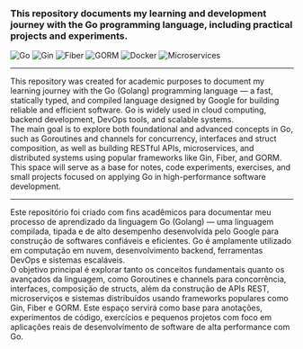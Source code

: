 ### This repository documents my learning and development journey with the Go programming language, including practical projects and experiments.

![Go](https://img.shields.io/badge/Go-0d1117?style=for-the-badge&logo=Go&logoColor=25fafe)
![Gin](https://img.shields.io/badge/Gin-0d1117?style=for-the-badge&logo=Go&logoColor=25fafe)
![Fiber](https://img.shields.io/badge/Fiber-0d1117?style=for-the-badge&logo=Go&logoColor=25fafe)
![GORM](https://img.shields.io/badge/GORM-0d1117?style=for-the-badge&logo=Go&logoColor=25fafe)
![Docker](https://img.shields.io/badge/Docker-0d1117?style=for-the-badge&logo=Docker&logoColor=25fafe)
![Microservices](https://img.shields.io/badge/Microservices-0d1117?style=for-the-badge&logo=Go&logoColor=25fafe)

---
This repository was created for academic purposes to document my learning journey with the Go (Golang) programming language — a fast, statically typed, and compiled language designed by Google for building reliable and efficient software. Go is widely used in cloud computing, backend development, DevOps tools, and scalable systems. <br>
The main goal is to explore both foundational and advanced concepts in Go, such as Goroutines and channels for concurrency, interfaces and struct composition, as well as building RESTful APIs, microservices, and distributed systems using popular frameworks like Gin, Fiber, and GORM. This space will serve as a base for notes, code experiments, exercises, and small projects focused on applying Go in high-performance software development.

---
Este repositório foi criado com fins acadêmicos para documentar meu processo de aprendizado da linguagem Go (Golang) — uma linguagem compilada, tipada e de alto desempenho desenvolvida pelo Google para construção de softwares confiáveis e eficientes. Go é amplamente utilizado em computação em nuvem, desenvolvimento backend, ferramentas DevOps e sistemas escaláveis. <br>
O objetivo principal é explorar tanto os conceitos fundamentais quanto os avançados da linguagem, como Goroutines e channels para concorrência, interfaces, composição de structs, além da construção de APIs REST, microserviços e sistemas distribuídos usando frameworks populares como Gin, Fiber e GORM. Este espaço servirá como base para anotações, experimentos de código, exercícios e pequenos projetos com foco em aplicações reais de desenvolvimento de software de alta performance com Go.
